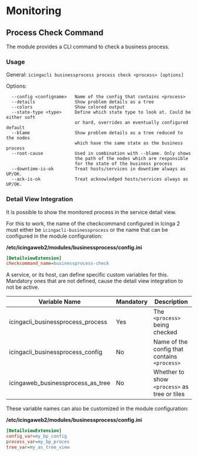 # Monitoring

## Process Check Command

The module provides a CLI command to check a business process.

### Usage

General: `icingacli businessprocess process check <process> [options]`

Options:

```
  --config <configname>   Name of the config that contains <process>
  --details               Show problem details as a tree
  --colors                Show colored output
  --state-type <type>     Define which state type to look at. Could be either soft
                          or hard, overrides an eventually configured default
  --blame                 Show problem details as a tree reduced to the nodes
                          which have the same state as the business process
  --root-cause            Used in combination with --blame. Only shows
                          the path of the nodes which are responsible
                          for the state of the business process
  --downtime-is-ok        Treat hosts/services in downtime always as UP/OK.
  --ack-is-ok             Treat acknowledged hosts/services always as UP/OK.
```

### Detail View Integration

It is possible to show the monitored process in the service detail view.

For this to work, the name of the checkcommand configured in Icinga 2 must either
be `icingacli-businessprocess` or the name that can be configured in the module
configuration:

**/etc/icingaweb2/modules/businessprocess/config.ini**
```ini
[DetailviewExtension]
checkcommand_name=businessprocess-check
```

A service, or its host, can define specific custom variables for this. Mandatory ones
that are not defined, cause the detail view integration to not be active.

| Variable Name                        | Mandatory | Description                                  |
|--------------------------------------|-----------|----------------------------------------------|
| icingacli\_businessprocess\_process  | Yes       | The `<process>` being checked                |
| icingacli\_businessprocess\_config   | No        | Name of the config that contains `<process>` |
| icingaweb\_businessprocess\_as\_tree | No        | Whether to show `<process>` as tree or tiles |

These variable names can also be customized in the module configuration:

**/etc/icingaweb2/modules/businessprocess/config.ini**
```ini
[DetailviewExtension]
config_var=my_bp_config
process_var=my_bp_proces
tree_var=my_as_tree_view
```
